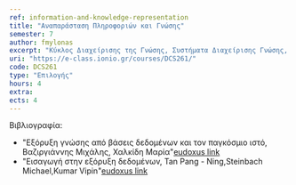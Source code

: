 ```yaml
---
ref: information-and-knowledge-representation
title: "Αναπαράσταση Πληροφοριών και Γνώσης"
semester: 7
author: fmylonas
excerpt: "Κύκλος Διαχείρισης της Γνώσης, Συστήματα Διαχείρισης Γνώσης, Κύκλος Ανάπτυξης Συστημάτων Διαχείρισης Γνώσης, Αρχιτεκτονική και Τεχνικά Χαρακτηριστικά Συστημάτων Διαχείρισης Γνώσης, Απόκτηση Συστήματος Διαχείρισης Γνώσης, Εισαγωγή στο RDF, Κωδικοποίηση Γνώσης, Εργαλεία και Διαδικασίες Κωδικοποίησης Γνώσης, Στρατηγικές Διαχείρισης Γνώσης, Σημασιολογική Αναπαράσταση Γνώσης, Οργάνωση Πληροφορίας, Web 3.0, Οντολογίες και Αναπαράσταση Γνώσης Πεδίου, Φολκσονομίες, Δομημένες Περιγραφές, Συλλογιστική, Σημασιολογικοί Κανόνες, Υπολογιστική Λογική, Προχωρημένα θέματα γλωσσών σημασιολογίας (RDF, OWL),  Θέματα αβεβαιότητας και ασάφειας."
uri: "https://e-class.ionio.gr/courses/DCS261/"
code: DCS261
type: "Επιλογής"
hours: 4
extra: 
ects: 4
---
```



Βιβλιογραφία: 
  - "Εξόρυξη γνώσης από βάσεις δεδομένων και τον παγκόσμιο ιστό, Βαζιργιάννης Μιχάλης, Χαλκίδη Μαρία"[eudoxus link](https://service.eudoxus.gr/search/#a/id:31391/0)
  - "Εισαγωγή στην εξόρυξη δεδομένων, Tan Pang - Ning,Steinbach Michael,Kumar Vipin"[eudoxus link](https://service.eudoxus.gr/search/#a/id:18549105/0)

